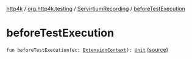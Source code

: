 [http4k](../../index.md) / [org.http4k.testing](../index.md) / [ServirtiumRecording](index.md) / [beforeTestExecution](./before-test-execution.md)

# beforeTestExecution

`fun beforeTestExecution(ec: `[`ExtensionContext`](https://junit.org/junit5/docs/5.5.2/api/org/junit/jupiter/api/extension/ExtensionContext.html)`): `[`Unit`](https://kotlinlang.org/api/latest/jvm/stdlib/kotlin/-unit/index.html) [(source)](https://github.com/http4k/http4k/blob/master/http4k-incubator/src/main/kotlin/org/http4k/testing/ServirtiumRecording.kt#L19)